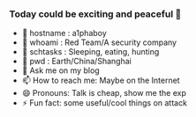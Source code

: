 ### Today could be exciting and peaceful 👋

<!--
**a1phaboy/a1phaboy** is a ✨ _special_ ✨ repository because its `README.md` (this file) appears on your GitHub profile.

Here are some ideas to get you started:
-->
- 🔭 hostname : a1phaboy
- 🌱 whoami : Red Team/A security company
- 👯 schtasks : Sleeping, eating, hunting
- 🤔 pwd : Earth/China/Shanghai
- 💬 Ask me on my blog
- 📫 How to reach me: Maybe on the Internet
- 😄 Pronouns: Talk is cheap, show me the exp
- ⚡ Fun fact: some useful/cool things on attack

